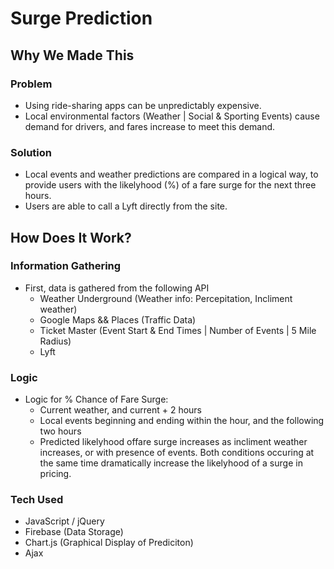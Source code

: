 # Surge Prediction

## Why We Made This

### Problem
* Using ride-sharing apps can be unpredictably expensive.
* Local environmental factors (Weather | Social & Sporting Events) cause demand for drivers, and fares increase to meet this demand.
### Solution
* Local events and weather predictions are compared in a logical way, to provide users with the likelyhood (%) of a fare surge for the next three hours.
* Users are able to call a Lyft directly from the site.

## How Does It Work?
### Information Gathering
* First, data is gathered from the following API
    * Weather Underground (Weather info: Percepitation, Incliment weather)
    * Google Maps && Places (Traffic Data)
    * Ticket Master (Event Start & End Times | Number of Events | 5 Mile Radius)
    * Lyft
### Logic
* Logic for % Chance of Fare Surge:
    * Current weather, and current + 2 hours
    * Local events beginning and ending within the hour, and the following two hours
    * Predicted likelyhood offare surge increases as incliment weather increases, or with presence of events. Both conditions occuring at the same time dramatically increase the likelyhood of a surge in pricing.
### Tech Used
* JavaScript / jQuery
* Firebase (Data Storage)
* Chart.js (Graphical Display of Prediciton)
* Ajax 


